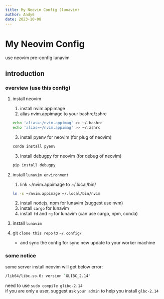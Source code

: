 ```yaml
---
title: My Neovim Config (lunavim)
author: Andy6
date: 2023-10-08
---
```


# My Neovim Config

use neovim pre-config lunavim

## introduction

### overview (use this config)

1. install neovim
    1. install nvim.appimage
    2. alias nvim.appimage to your bashrc/zshrc
    ```bash
    echo 'alias=~/nvim.appimag' >> ~/.bashrc
    echo 'alias=~/nvim.appimag' >> ~/.zshrc
    ```
    3. install pyenv for neovim (for plug of neovim)
    ```bash
    conda install pyenv
    ```
    3. install debugpy for neovim (for debug of neovim)
    ```bash
    pip install debugpy
    ```

2. install `lunavim environment`
    1. link ~/nvim.appimage to ~/.local/bin/
    ```bash
    ln -s ~/nvim.appimage ~/.local/bin/nvim
    ```
    2. install nodejs, npm for lunavim (suggest use nvm)
    3. install `cargo` for lunavim
    4. install `fd` and `rg` for lunavim (can use cargo, npm, conda)
4. install `lunavim`
5. git `clone this repo` to `~/.config/`
    - and sync the config for sync new update to your worker machine

### some notice

some server install neovim will get below error:

```bash
/lib64/libc.so.6: version `GLIBC_2.14'
```

need to use `sudo compile glibc-2.14`  
if you are only a user, suggest ask `your admin` to help you install `glbc-2.14`


